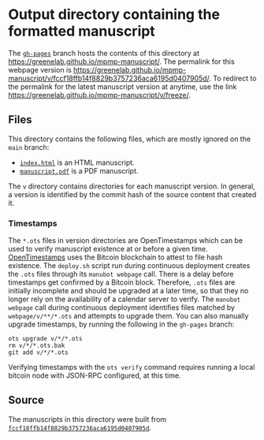 # Output directory containing the formatted manuscript

The [`gh-pages`](https://github.com/greenelab/mpmp-manuscript/tree/gh-pages) branch hosts the contents of this directory at <https://greenelab.github.io/mpmp-manuscript/>.
The permalink for this webpage version is <https://greenelab.github.io/mpmp-manuscript/v/fccf18ffb14f8829b3757236aca6195d0407905d/>.
To redirect to the permalink for the latest manuscript version at anytime, use the link <https://greenelab.github.io/mpmp-manuscript/v/freeze/>.

## Files

This directory contains the following files, which are mostly ignored on the `main` branch:

+ [`index.html`](index.html) is an HTML manuscript.
+ [`manuscript.pdf`](manuscript.pdf) is a PDF manuscript.

The `v` directory contains directories for each manuscript version.
In general, a version is identified by the commit hash of the source content that created it.

### Timestamps

The `*.ots` files in version directories are OpenTimestamps which can be used to verify manuscript existence at or before a given time.
[OpenTimestamps](https://opentimestamps.org/) uses the Bitcoin blockchain to attest to file hash existence.
The `deploy.sh` script run during continuous deployment creates the `.ots` files through its `manubot webpage` call.
There is a delay before timestamps get confirmed by a Bitcoin block.
Therefore, `.ots` files are initially incomplete and should be upgraded at a later time, so that they no longer rely on the availability of a calendar server to verify.
The `manubot webpage` call during continuous deployment identifies files matched by `webpage/v/**/*.ots` and attempts to upgrade them.
You can also manually upgrade timestamps, by running the following in the `gh-pages` branch:

```shell
ots upgrade v/*/*.ots
rm v/*/*.ots.bak
git add v/*/*.ots
```

Verifying timestamps with the `ots verify` command requires running a local bitcoin node with JSON-RPC configured, at this time.

## Source

The manuscripts in this directory were built from
[`fccf18ffb14f8829b3757236aca6195d0407905d`](https://github.com/greenelab/mpmp-manuscript/commit/fccf18ffb14f8829b3757236aca6195d0407905d).
